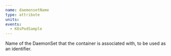 ```yaml
---
name: daemonsetName
type: attribute
units:
events:
  - K8sPodSample
---
```


Name of the DaemonSet that the container is associated with, to be used as an identifier.
